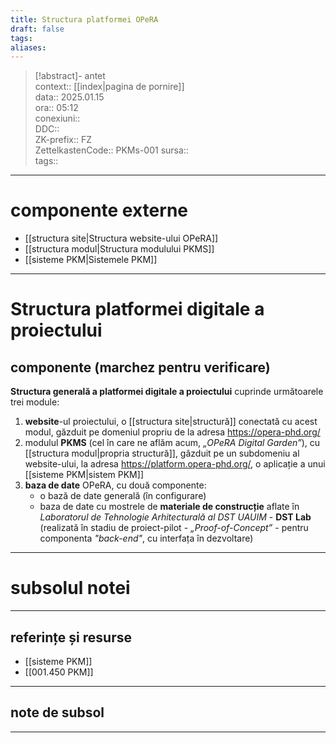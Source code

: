 ```yaml
---
title: Structura platformei OPeRA
draft: false
tags: 
aliases: 
---
```

> [!abstract]- antet  
> context::  [[index|pagina de pornire]]  
> data:: 2025.01.15  
> ora:: 05:12  
> conexiuni::  
> DDC::  
> ZK-prefix::  FZ  
> ZettelkastenCode::  PKMs-001
> sursa::  
> tags::  


---
# componente externe
- [[structura site|Structura website-ului OPeRA]]
- [[structura modul|Structura modulului PKMS]]
- [[sisteme PKM|Sistemele PKM]]

---
# Structura platformei digitale a proiectului  
## componente (marchez pentru verificare)  
**Structura generală a platformei digitale a proiectului** cuprinde următoarele trei module:
1. **website**-ul proiectului, o [[structura site|structură]] conectată cu acest modul, găzduit pe domeniul propriu de la adresa https://opera-phd.org/
2. modulul **PKMS** (cel în care ne aflăm acum, *„OPeRA Digital Garden”*), cu [[structura modul|propria structură]], găzduit pe un subdomeniu al website-ului, la adresa https://platform.opera-phd.org/, o aplicație a unui [[sisteme PKM|sistem PKM]]
3. **baza de date** OPeRA, cu două componente:
	- o bază de date generală (în configurare)
	- baza de date cu mostrele de **materiale de construcție** aflate în *Laboratorul de Tehnologie Arhitecturală al DST UAUIM* - **DST Lab** (realizată în stadiu de proiect-pilot - *„Proof-of-Concept”* - pentru componenta *"back-end"*, cu interfața în dezvoltare)



---
# subsolul notei
---
## referințe și resurse
- [[sisteme PKM]]
- [[001.450 PKM]]

---
## note de subsol
---


